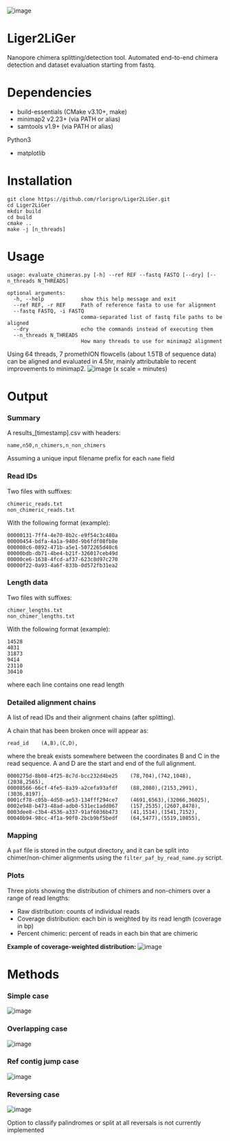 ![image](https://user-images.githubusercontent.com/28764332/152460928-d59e1b8c-e3ba-47b0-8557-3e66d8389502.png)

# Liger2LiGer
Nanopore chimera splitting/detection tool. Automated end-to-end chimera detection and dataset evaluation starting from fastq.


# Dependencies

- build-essentials (CMake v3.10+, make) 
- minimap2 v2.23+ (via PATH or alias)
- samtools v1.9+ (via PATH or alias)

Python3
- matplotlib


# Installation

```
git clone https://github.com/rlorigro/Liger2LiGer.git
cd Liger2LiGer
mkdir build
cd build
cmake ..
make -j [n_threads]
```

# Usage

```
usage: evaluate_chimeras.py [-h] --ref REF --fastq FASTQ [--dry] [--n_threads N_THREADS]

optional arguments:
  -h, --help            show this help message and exit
  --ref REF, -r REF     Path of reference fasta to use for alignment
  --fastq FASTQ, -i FASTQ
                        comma-separated list of fastq file paths to be aligned
  --dry                 echo the commands instead of executing them
  --n_threads N_THREADS
                        How many threads to use for minimap2 alignment
```

Using 64 threads, 7 promethION flowcells (about 1.5TB of sequence data) can be aligned and evaluated in 4.5hr, mainly attributable to recent improvements to minimap2.
![image](https://user-images.githubusercontent.com/28764332/152575429-b908ff7a-f333-4dde-8cc3-caa515c1ac49.png)
(x scale = minutes)


# Output

### Summary

A results_[timestamp].csv with headers:
```
name,n50,n_chimers,n_non_chimers
```
Assuming a unique input filename prefix for each `name` field

### Read IDs

Two files with suffixes:
```
chimeric_reads.txt
non_chimeric_reads.txt
```

With the following format (example):
```
00000131-7ff4-4e70-8b2c-e9f54c3c480a
00000454-bdfa-4a1a-940d-9b6fdf08fb8e
000008c6-0892-471b-a5e1-5072265d40c6
00000bdb-db71-4be4-b21f-326017ceb49d
00000ce6-1638-4fcd-af37-623c8d97c270
00000f22-0a93-4a6f-833b-0d572fb31ea2
```

### Length data

Two files with suffixes:
```
chimer_lengths.txt
non_chimer_lengths.txt
```

With the following format (example):
```
14528
4031
31873
9414
23110
30410
```
where each line contains one read length

### Detailed alignment chains

A list of read IDs and their alignment chains (after splitting).

A chain that has been broken once will appear as:

```
read_id    (A,B),(C,D),
```

where the break exists somewhere between the coordinates B and C in the read sequence. A and D are the start and end of the full alignment.

```
0000275d-8b08-4f25-8c7d-bcc232d4be25	(78,704),(742,1048),(2038,2565),
00008566-66cf-4fe5-8a39-a2cefa93afdf	(88,2080),(2153,2991),(3036,8197),
0001cf78-c05b-4d50-ae53-134fff294ce7	(4691,6563),(32066,36025),
0002e948-b473-48ad-adb0-531ec1add067	(157,2535),(2607,8478),
0003dee8-c3b4-4536-a337-91af6036b473	(41,1514),(1541,7152),
00040b94-98cc-4f1a-90f0-2bcb9bf5bedf	(64,5477),(5519,10855),
```

### Mapping

A `paf` file is stored in the output directory, and it can be split into chimer/non-chimer alignments using the `filter_paf_by_read_name.py` script.


### Plots

Three plots showing the distribution of chimers and non-chimers over a range of read lengths:
- Raw distribution: counts of individual reads
- Coverage distribution: each bin is weighted by its read length (coverage in bp)
- Percent chimeric: percent of reads in each bin that are chimeric


**Example of coverage-weighted distribution:**
![image](https://user-images.githubusercontent.com/28764332/152576219-8e07a297-07bc-44aa-b5bb-5b91d1ad2fc2.png)


# Methods

### Simple case
![image](https://user-images.githubusercontent.com/28764332/152461992-7ccc65a4-bbdc-45e7-9f20-9524eada25e1.png)

### Overlapping case
![image](https://user-images.githubusercontent.com/28764332/152462015-cee614b2-1b7c-4ff3-b76c-3c0cd0a438fe.png)

### Ref contig jump case
![image](https://user-images.githubusercontent.com/28764332/152462086-6d091c88-727d-416f-8b79-14ba9c28f749.png)

### Reversing case
![image](https://user-images.githubusercontent.com/28764332/152462681-20af879e-13f1-4662-bc8c-b2c4e207e545.png)

Option to classify palindromes or split at all reversals is not currently implemented
